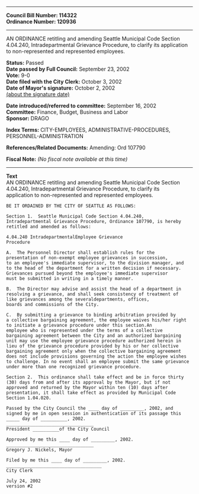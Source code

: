 * * * * *  
  
**Council Bill Number: [](#h0)[](#h2)114322**   
**Ordinance Number: 120936**  
  
* * * * *  
  
AN ORDINANCE retitling and amending Seattle Municipal Code Section 4.04.240, Intradepartmental Grievance Procedure, to clarify its application to non-represented and represented employees.  
  
**Status:** Passed   
**Date passed by Full Council:** September 23, 2002   
**Vote:** 9-0   
**Date filed with the City Clerk:** October 3, 2002   
**Date of Mayor's signature:** October 2, 2002   
[(about the signature date)](/~public/approvaldate.htm)   
  
  
**Date introduced/referred to committee:** September 16, 2002   
**Committee:** Finance, Budget, Business and Labor   
**Sponsor:** DRAGO   
  
**Index Terms:** CITY-EMPLOYEES, ADMINISTRATIVE-PROCEDURES, PERSONNEL-ADMINISTRATION  
  
**References/Related Documents:** Amending: Ord 107790  
  
**Fiscal Note:** *(No fiscal note available at this time)*  
  
* * * * *  
  
**Text**  
    AN ORDINANCE retitling and amending Seattle Municipal Code Section  
    4.04.240, Intradepartmental Grievance Procedure, to clarify its  
    application to non-represented and represented employees.  
  
    BE IT ORDAINED BY THE CITY OF SEATTLE AS FOLLOWS:  
  
    Section 1.  Seattle Municipal Code Section 4.04.240,  
    Intradepartmental Grievance Procedure, Ordinance 107790, is hereby  
    retitled and amended as follows:  
  
    4.04.240 IntradepartmentalEmployee Grievance  
    Procedure  
  
    A.  The Personnel Director shall establish rules for the  
    presentation of non-exempt employee grievances in succession,  
    to an employee's immediate supervisor, to the division manager, and  
    to the head of the department for a written decision if necessary.  
    Grievances pursued beyond the employee's immediate supervisor  
    must be submitted in writing in a timely manner.  
  
    B.  The Director may advise and assist the head of a department in  
    resolving a grievance, and shall seek consistency of treatment of  
    like grievances among the severaldepartments, offices,  
    boards and commissions of the City.  
  
    C.  By submitting a grievance to binding arbitration provided by  
    a collective bargaining agreement, the employee waives his/her right  
    to initiate a grievance procedure under this section.An  
    employee who is represented under the terms of a collective  
    bargaining agreement between the City and an authorized bargaining  
    unit may use the employee grievance procedure authorized herein in  
    lieu of the grievance procedure provided by his or her collective  
    bargaining agreement only when the collective bargaining agreement  
    does not include provisions governing the action the employee wishes  
    to challenge. In no event shall an employee submit the same grievance  
    under more than one recognized grievance procedure.  
  
    Section 2.  This ordinance shall take effect and be in force thirty  
    (30) days from and after its approval by the Mayor, but if not  
    approved and returned by the Mayor within ten (10) days after  
    presentation, it shall take effect as provided by Municipal Code  
    Section 1.04.020.  
  
    Passed by the City Council the ____ day of _________, 2002, and  
    signed by me in open session in authentication of its passage this  
    _____ day of __________, 2002.  
    _________________________________  
    President __________of the City Council  
  
    Approved by me this ____ day of _________, 2002.  
    _________________________________  
    Gregory J. Nickels, Mayor  
  
    Filed by me this ____ day of _________, 2002.  
    ____________________________________  
    City Clerk  
  
    July 24, 2002  
    version #2  
